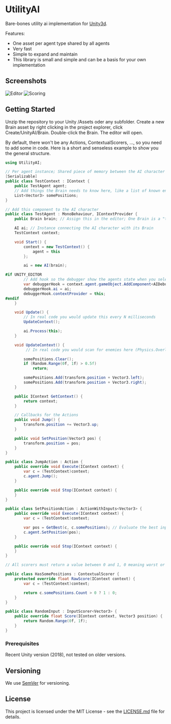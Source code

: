 # UtilityAI
Bare-bones utility ai implementation for [Unity3d](https://unity3d.com).

Features:
- One asset per agent type shared by all agents
- Very fast
- Simple to expand and maintain
- This library is small and simple and can be a basis for your own implementation

## Screenshots
![Editor](Docs/Editor.png)
![Scoring](Docs/Scoring.png)

## Getting Started
Unzip the repository to your Unity /Assets oder any subfolder. Create a new Brain asset by right clicking in the project explorer, click Create/UnityAI/Brain. Double-click the Brain. The editor will open.

By default, there won't be any Actions, ContextualScorers, ..., so you need to add some in code. Here is a short and senseless example to show you the general structure.

```cs
using UtilityAI;

// Per agent instance; Shared piece of memory between the AI character and the Brain
[Serializable]
public class TestContext : IContext {
    public TestAgent agent;
    // Add things the Brain needs to know here, like a list of known enemies or potential cover positions
    List<Vector3> somePositions;
}

// Add this component to the AI character
public class TestAgent : MonoBehaviour, IContextProvider {
    public Brain brain; // Assign this in the editor; One Brain is a "type" of agent, so shared by multiple agents

    AI ai; // Instance connecting the AI character with its Brain
    TestContext context;

    void Start() {
        context = new TestContext() {
            agent = this
        };

        ai = new AI(brain);

#if UNITY_EDITOR
        // Add hook so the debugger show the agents state when you select it
        var debuggerHook = context.agent.gameObject.AddComponent<AIDebuggingHook>();
        debuggerHook.ai = ai;
        debuggerHook.contextProvider = this;
#endif
    }

    void Update() {
        // In real code you would update this every N milliseconds
        UpdateContext();

        ai.Process(this);
    }

    void UpdateContext() {
         // In real code you would scan for enemies here (Physics.OverlapSphere) or compute cover positions via raycasts 

        somePositions.Clear();
        if (Random.Range(0f, 1f) > 0.5f)
            return;

        somePositions.Add(transform.position + Vector3.left);
        somePositions.Add(transform.position + Vector3.right);
    }

    public IContext GetContext() {
        return context;
    }

    // Callbacks for the Actions
    public void Jump() {
        transform.position += Vector3.up;
    }

    public void SetPosition(Vector3 pos) {
        transform.position = pos;
    }
}

public class JumpAction : Action {
    public override void Execute(IContext context) {
        var c = (TestContext)context;
        c.agent.Jump();
    }

    public override void Stop(IContext context) {
    }
}

public class SetPositionAction : ActionWithInputs<Vector3> {
    public override void Execute(IContext context) {
        var c = (TestContext)context;

        var pos = GetBest(c, c.somePositions); // Evaluate the best input using the InputScorers attached to the Action
        c.agent.SetPosition(pos);
    }

    public override void Stop(IContext context) {
    }
}

// All scorers must return a value between 0 and 1, 0 meaning worst or none, 1 meaning best or all

public class HasSomePositions : ContextualScorer {
    protected override float RawScore(IContext context) {
        var c = (TestContext)context;

        return c.somePositions.Count > 0 ? 1 : 0;
    }
}

public class RandomInput : InputScorer<Vector3> {
    public override float Score(IContext context, Vector3 position) {
        return Random.Range(0f, 1f);
    }
}
```

### Prerequisites
Recent Unity version (2018), not tested on older versions.

## Versioning
We use [SemVer](http://semver.org/) for versioning.

## License
This project is licensed under the MIT License - see the [LICENSE.md](LICENSE.md) file for details.
